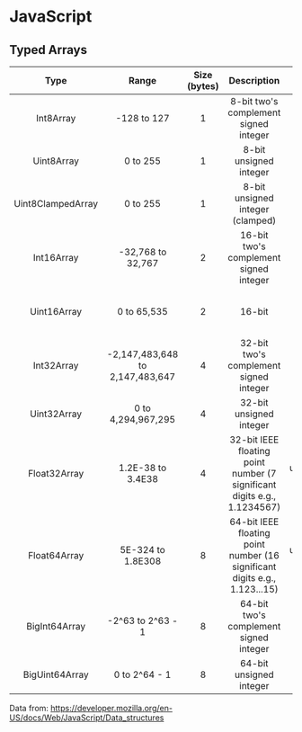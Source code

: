 # JavaScript

## Typed Arrays
| Type | Range | Size (bytes) | Description | Web IDL Type | Equivalent C Type
| :---: | :---: | :---: | :---: | :---: | :---: 
| Int8Array | -128 to 127	| 1	| 8-bit two's complement signed integer |	byte | int8_t
| Uint8Array | 0 to 255 |	1 |	8-bit unsigned integer | octet | uint8_t
| Uint8ClampedArray | 0 to 255 | 1 | 8-bit unsigned integer (clamped) | octet | uint8_t
| Int16Array | -32,768 to 32,767 | 2 | 16-bit two's complement signed integer |	short |	int16_t
| Uint16Array	| 0 to 65,535 | 2 | 16-bit | unsigned integer	unsigned short | uint16_t
| Int32Array | -2,147,483,648 to 2,147,483,647 |	4	| 32-bit two's complement signed integer | long | int32_t
| Uint32Array |	0 to 4,294,967,295 | 4 |	32-bit unsigned integer |	unsigned long |	uint32_t
| Float32Array | 1.2E-38 to 3.4E38 | 4 | 32-bit IEEE floating point number (7 significant digits e.g., 1.1234567) |	unrestricted float | float
| Float64Array | 5E-324 to 1.8E308 | 8 | 64-bit IEEE floating point number (16 significant digits e.g., 1.123...15)	| unrestricted double |	double
| BigInt64Array |	-2^63 to 2^63 - 1 |	8 |	64-bit two's complement signed integer | bigint | int64_t (signed long long)
| BigUint64Array | 0 to 2^64 - 1 | 8 | 64-bit unsigned integer | bigint |	uint64_t (unsigned long long)



Data from: https://developer.mozilla.org/en-US/docs/Web/JavaScript/Data_structures
